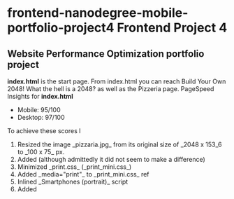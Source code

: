 **frontend-nanodegree-mobile-portfolio-project4**
**Frontend Project 4**
=======
## Website Performance Optimization portfolio project


**index.html** is the start page. From index.html you can reach Build Your Own 2048! What the hell is a 2048? as well as the Pizzeria page. 
PageSpeed Insights for **index.html** 
<ul>
	<li>Mobile: 95/100</li>
	<li>Desktop: 97/100</li>
</ul>
To achieve these scores I 
<ol>
	<li>Resized the image _pizzaria.jpg_ from its original size of _2048 x 153_6 to _100 x 75_ px.</li>
    <li>Added <meta http-equiv="Cache-Control" content="max-age=600"/> (although admittedly it did not seem to make a difference)</li>
    <li>Minimized _print.css_ (_print_mini.css_)</li>
    <li>Added _media="print"_ to _print_mini.css_ ref</li>
    <li>Inlined _Smartphones (portrait)_ script</li>
    <li>Added </li>


